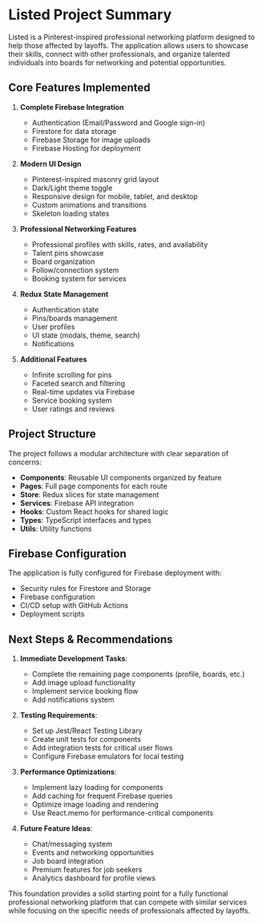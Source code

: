 # Listed Project Summary

Listed is a Pinterest-inspired professional networking platform designed to help those affected by layoffs. The application allows users to showcase their skills, connect with other professionals, and organize talented individuals into boards for networking and potential opportunities.

## Core Features Implemented

1. **Complete Firebase Integration**
   - Authentication (Email/Password and Google sign-in)
   - Firestore for data storage
   - Firebase Storage for image uploads
   - Firebase Hosting for deployment

2. **Modern UI Design**
   - Pinterest-inspired masonry grid layout
   - Dark/Light theme toggle
   - Responsive design for mobile, tablet, and desktop
   - Custom animations and transitions
   - Skeleton loading states

3. **Professional Networking Features**
   - Professional profiles with skills, rates, and availability
   - Talent pins showcase
   - Board organization
   - Follow/connection system
   - Booking system for services

4. **Redux State Management**
   - Authentication state
   - Pins/boards management
   - User profiles
   - UI state (modals, theme, search)
   - Notifications

5. **Additional Features**
   - Infinite scrolling for pins
   - Faceted search and filtering
   - Real-time updates via Firebase
   - Service booking system
   - User ratings and reviews

## Project Structure

The project follows a modular architecture with clear separation of concerns:

- **Components**: Reusable UI components organized by feature
- **Pages**: Full page components for each route
- **Store**: Redux slices for state management
- **Services**: Firebase API integration
- **Hooks**: Custom React hooks for shared logic
- **Types**: TypeScript interfaces and types
- **Utils**: Utility functions

## Firebase Configuration

The application is fully configured for Firebase deployment with:

- Security rules for Firestore and Storage
- Firebase configuration
- CI/CD setup with GitHub Actions
- Deployment scripts

## Next Steps & Recommendations

1. **Immediate Development Tasks**:
   - Complete the remaining page components (profile, boards, etc.)
   - Add image upload functionality
   - Implement service booking flow
   - Add notifications system

2. **Testing Requirements**:
   - Set up Jest/React Testing Library
   - Create unit tests for components
   - Add integration tests for critical user flows
   - Configure Firebase emulators for local testing

3. **Performance Optimizations**:
   - Implement lazy loading for components
   - Add caching for frequent Firebase queries
   - Optimize image loading and rendering
   - Use React.memo for performance-critical components

4. **Future Feature Ideas**:
   - Chat/messaging system
   - Events and networking opportunities
   - Job board integration
   - Premium features for job seekers
   - Analytics dashboard for profile views

This foundation provides a solid starting point for a fully functional professional networking platform that can compete with similar services while focusing on the specific needs of professionals affected by layoffs.